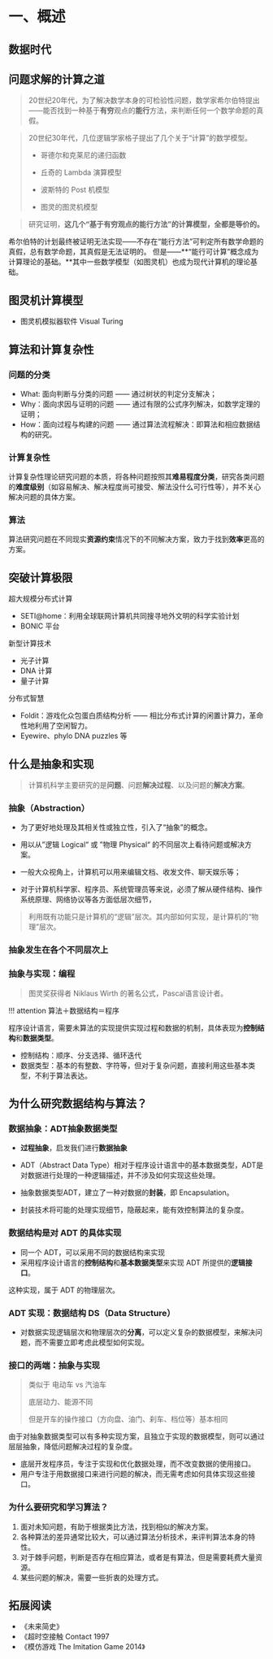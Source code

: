 # 一、概述

## 数据时代
## 问题求解的计算之道
> 20世纪20年代，为了解决数学本身的可检验性问题，数学家希尔伯特提出——能否找到一种基于**有穷**观点的**能行**方法，来判断任何一个数学命题的真假。

> 20世纪30年代，几位逻辑学家格子提出了几个关于“计算”的数学模型。
> 
>  - 哥德尔和克莱尼的递归函数
> 
>  - 丘奇的 Lambda 演算模型
> 
>  - 波斯特的 Post 机模型
> 
>  - 图灵的图灵机模型

> 研究证明，**这几个“基于有穷观点的能行方法”的计算模型，全都是等价的。**

希尔伯特的计划最终被证明无法实现——不存在“能行方法”可判定所有数学命题的真假，总有数学命题，其真假是无法证明的。
但是——**“能行可计算”概念成为计算理论的基础。**其中一些数学模型（如图灵机）也成为现代计算机的理论基础。
## 图灵机计算模型

- 图灵机模拟器软件 Visual Turing

## 算法和计算复杂性
### 问题的分类
- What: 面向判断与分类的问题 —— 通过树状的判定分支解决；
- Why：面向求因与证明的问题 —— 通过有限的公式序列解决，如数学定理的证明；
- How：面向过程与构建的问题 —— 通过算法流程解决：即算法和相应数据结构的研究。

### 计算复杂性
计算复杂性理论研究问题的本质，将各种问题按照其**难易程度分类**，研究各类问题的**难度级别**（如容易解决、解决程度尚可接受、解法没什么可行性等），并不关心解决问题的具体方案。
### 算法
算法研究问题在不同现实**资源约束**情况下的不同解决方案，致力于找到**效率**更高的方案。
## 突破计算极限

超大规模分布式计算
- SETI@home：利用全球联网计算机共同搜寻地外文明的科学实验计划
- BONIC 平台

新型计算技术
- 光子计算
- DNA 计算
- 量子计算

分布式智慧
- Foldit：游戏化众包蛋白质结构分析 —— 相比分布式计算的闲置计算力，革命性地利用了空闲智力。
- Eyewire、phylo DNA puzzles 等

## 什么是抽象和实现

> 计算机科学主要研究的是**问题**、问题**解决过程**、以及问题的**解决方案**。

### 抽象（Abstraction）
- 为了更好地处理及其相关性或独立性，引入了“抽象”的概念。
- 用以从”逻辑 Logical“ 或 ”物理 Physical“ 的不同层次上看待问题或解决方案。

- 一般大众视角上，计算机可以用来编辑文档、收发文件、聊天娱乐等；
- 对于计算机科学家、程序员、系统管理员等来说，必须了解从硬件结构、操作系统原理、网络协议等各方面低层次细节，

> 利用既有功能只是计算机的“逻辑”层次。其内部如何实现，是计算机的“物理”层次。

### 抽象发生在各个不同层次上

### 抽象与实现：编程
> 图灵奖获得者 Niklaus Wirth 的著名公式，Pascal语言设计者。

!!! attention
    算法＋数据结构＝程序

程序设计语言，需要未算法的实现提供实现过程和数据的机制，具体表现为**控制结构**和**数据类型**。

- 控制结构：顺序、分支选择、循环迭代
- 数据类型：基本的有整数、字符等，但对于复杂问题，直接利用这些基本类型，不利于算法表达。

## 为什么研究数据结构与算法？

### 数据抽象：ADT抽象数据类型

- **过程抽象**，启发我们进行**数据抽象**
- ADT（Abstract Data Type）相对于程序设计语言中的基本数据类型，ADT是对数据进行处理的一种逻辑描述，并不涉及如何实现这些处理。

- 抽象数据类型ADT，建立了一种对数据的**封装**，即 Encapsulation。
- 封装技术将可能的处理实现细节，隐蔽起来，能有效控制算法的复杂度。

### 数据结构是对 ADT 的具体实现
- 同一个 ADT，可以采用不同的数据结构来实现
- 采用程序设计语言的**控制结构**和**基本数据类型**来实现 ADT 所提供的**逻辑接口**。

这种实现，属于 ADT 的物理层次。

### ADT 实现：数据结构 DS（Data Structure）
- 对数据实现逻辑层次和物理层次的**分离**，可以定义复杂的数据模型，来解决问题，而不需要立即考虑此模型如何实现。

### 接口的两端：抽象与实现
> 类似于 电动车 vs 汽油车
> 
> 底层动力、能源不同
> 
> 但是开车的操作接口（方向盘、油门、刹车、档位等）基本相同

由于对抽象数据类型可以有多种实现方案，且独立于实现的数据模型，则可以通过层层抽象，降低问题解决过程的复杂度。

- 底层开发程序员，专注于实现和优化数据处理，而不改变数据的使用接口。
- 用户专注于用数据接口来进行问题的解决，而无需考虑如何具体实现这些接口。

### 为什么要研究和学习算法？
1. 面对未知问题，有助于根据类比方法，找到相似的解决方案。
2. 各种算法的差异通常比较大，可以通过算法分析技术，来评判算法本身的特性。
3. 对于棘手问题，判断是否存在相应算法，或者是有算法，但是需要耗费大量资源。
4. 某些问题的解决，需要一些折衷的处理方式。
## 拓展阅读

- 《未来简史》
- 《超时空接触 Contact 1997
- 《模仿游戏 The Imitation Game 2014》